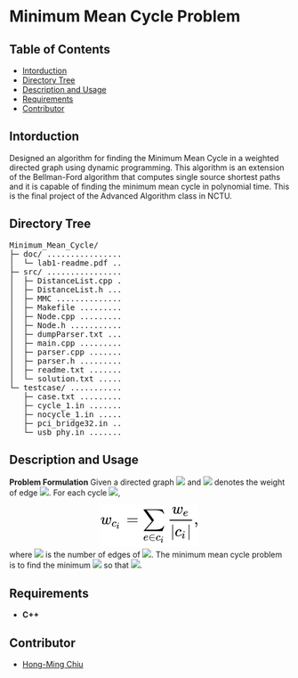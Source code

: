 # Minimum Mean Cycle Problem

## Table of Contents
- [Intorduction](#intorduction)
- [Directory Tree](#directory-tree)
- [Description and Usage](#description-and-usage)
- [Requirements](#requirements)
- [Contributor](#contributor)

## Intorduction
Designed an algorithm for finding the Minimum Mean Cycle in a weighted directed graph using dynamic programming. This algorithm is an extension of the Bellman-Ford algorithm that computes single source shortest paths and it is capable of finding the minimum mean cycle in polynomial time. This is the final project of the Advanced Algorithm class in NCTU.

## Directory Tree
<pre>
Minimum_Mean_Cycle/
├─ doc/ ................ 
│  └─ lab1-readme.pdf .. 
├─ src/ ................ 
│  ├─ DistanceList.cpp . 
│  ├─ DistanceList.h ... 
│  ├─ MMC .............. 
│  ├─ Makefile ......... 
│  ├─ Node.cpp ......... 
│  ├─ Node.h ........... 
│  ├─ dumpParser.txt ... 
│  ├─ main.cpp ......... 
│  ├─ parser.cpp ....... 
│  ├─ parser.h ......... 
│  ├─ readme.txt ....... 
│  └─ solution.txt ..... 
└─ testcase/ ........... 
   ├─ case.txt ......... 
   ├─ cycle_1.in ....... 
   ├─ nocycle_1.in ..... 
   ├─ pci_bridge32.in .. 
   └─ usb_phy.in ....... 
</pre>

## Description and Usage
**Problem Formulation**
Given a directed graph <img src="https://render.githubusercontent.com/render/math?math=G(V,E)"> and <img src="https://render.githubusercontent.com/render/math?math=w_e"> denotes the weight of edge <img src="https://render.githubusercontent.com/render/math?math=e">. For each cycle <img src="https://render.githubusercontent.com/render/math?math=c_i \in G">,

<!-- <div align="center"><img src="https://render.githubusercontent.com/render/math?math=w_{c_i}=\sum_{e \in c_i}^{}"></div> -->
<!-- $$
w_{c_i}=\sum_{e \in c_i} \frac{w_e}{\left|c_i\right|},
$$ --> 

<div align="center"><img src="svg/clDbXz5n3S.svg"/></div>
where <img src="https://render.githubusercontent.com/render/math?math=|c_i|"> is the number of edges of <img src="https://render.githubusercontent.com/render/math?math=c_i">. The minimum mean cycle problem is to find the minimum <img src="https://render.githubusercontent.com/render/math?math=w_c^*"> so that <img src="https://render.githubusercontent.com/render/math?math=\forall c_i \in G,\ \w_{c_i}\geq w_c^*">.


## Requirements
- **C++**

## Contributor
- [Hong-Ming Chiu](https://hong-ming.github.io/)